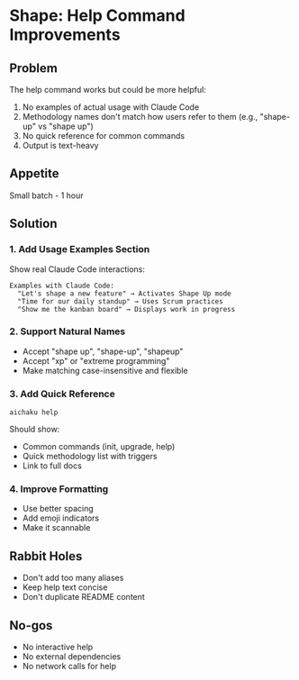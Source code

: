 # Shape: Help Command Improvements

## Problem

The help command works but could be more helpful:

1. No examples of actual usage with Claude Code
2. Methodology names don't match how users refer to them (e.g., "shape-up" vs "shape up")
3. No quick reference for common commands
4. Output is text-heavy

## Appetite

Small batch - 1 hour

## Solution

### 1. Add Usage Examples Section

Show real Claude Code interactions:

```
Examples with Claude Code:
  "Let's shape a new feature" → Activates Shape Up mode
  "Time for our daily standup" → Uses Scrum practices
  "Show me the kanban board" → Displays work in progress
```

### 2. Support Natural Names

- Accept "shape up", "shape-up", "shapeup"
- Accept "xp" or "extreme programming"
- Make matching case-insensitive and flexible

### 3. Add Quick Reference

```
aichaku help
```

Should show:

- Common commands (init, upgrade, help)
- Quick methodology list with triggers
- Link to full docs

### 4. Improve Formatting

- Use better spacing
- Add emoji indicators
- Make it scannable

## Rabbit Holes

- Don't add too many aliases
- Keep help text concise
- Don't duplicate README content

## No-gos

- No interactive help
- No external dependencies
- No network calls for help
